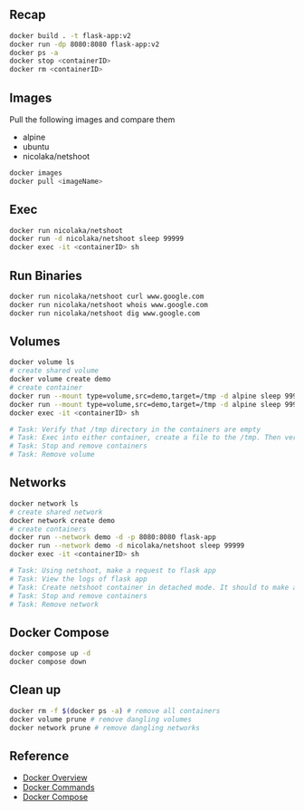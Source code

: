 ## Recap
``` bash
docker build . -t flask-app:v2
docker run -dp 8080:8080 flask-app:v2
docker ps -a
docker stop <containerID>
docker rm <containerID>
```

## Images
Pull the following images and compare them
- alpine
- ubuntu
- nicolaka/netshoot

``` bash
docker images
docker pull <imageName>
```

## Exec
``` bash
docker run nicolaka/netshoot
docker run -d nicolaka/netshoot sleep 99999
docker exec -it <containerID> sh
```

## Run Binaries
``` bash
docker run nicolaka/netshoot curl www.google.com
docker run nicolaka/netshoot whois www.google.com
docker run nicolaka/netshoot dig www.google.com
```

## Volumes
``` bash
docker volume ls
# create shared volume
docker volume create demo
# create container
docker run --mount type=volume,src=demo,target=/tmp -d alpine sleep 99999
docker run --mount type=volume,src=demo,target=/tmp -d alpine sleep 99999
docker exec -it <containerID> sh

# Task: Verify that /tmp directory in the containers are empty
# Task: Exec into either container, create a file to the /tmp. Then verify on the other container.
# Task: Stop and remove containers
# Task: Remove volume
```

## Networks
``` bash
docker network ls
# create shared network
docker network create demo
# create containers
docker run --network demo -d -p 8080:8080 flask-app
docker run --network demo -d nicolaka/netshoot sleep 99999
docker exec -it <containerID> sh

# Task: Using netshoot, make a request to flask app
# Task: View the logs of flask app
# Task: Create netshoot container in detached mode. It should to make a request to flask app (every 1 second)
# Task: Stop and remove containers
# Task: Remove network
```

## Docker Compose
``` bash
docker compose up -d
docker compose down
```

## Clean up
``` bash
docker rm -f $(docker ps -a) # remove all containers
docker volume prune # remove dangling volumes
docker network prune # remove dangling networks
```

## Reference
- [Docker Overview](https://docs.docker.com/get-started/overview/)
- [Docker Commands](https://docs.docker.com/engine/reference/commandline/cli/) 
- [Docker Compose](https://docs.docker.com/compose/)
